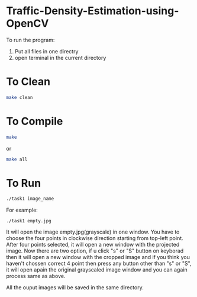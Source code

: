 # Traffic-Density-Estimation-using-OpenCV

To run the program:
1. Put all files in one directry
2. open terminal in the current directory
# To Clean 
```bash
make clean
```
# To Compile
```bash
make
```
or
```bash
make all
```
# To Run
```bash
./task1 image_name
```
For example:
```
./task1 empty.jpg
```

It will open the image empty.jpg(grayscale) in one window. You have to choose the four points in clockwise direction starting from top-left point. After four points selected, it will open a new window with the projected image. Now there are two option, 
if u click "s" or "S" button on keyborad then it will open a new window with the cropped image and if you think you haven't chossen correct 4 point then press any button other than "s" or "S", it will open apain the original grayscaled image window and you can again process same as above.

All the ouput images will be saved in the same directory.
